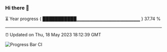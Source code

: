 ### Hi there 👋

⏳ Year progress { ███████████▁▁▁▁▁▁▁▁▁▁▁▁▁▁▁▁▁▁▁ } 37.74 %

---

⏰ Updated on Thu, 18 May 2023 18:12:39 GMT

![Progress Bar CI](https://github.com/liununu/liununu/workflows/Progress%20Bar%20CI/badge.svg)

